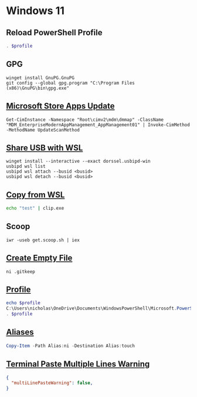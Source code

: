 # Windows 11

## Reload PowerShell Profile

```PowerShell
. $profile
```

## GPG

```
winget install GnuPG.GnuPG
git config --global gpg.program "C:\Program Files (x86)\GnuPG\bin\gpg.exe"
```

## [Microsoft Store Apps Update][1]


```title="Powershell"
Get-CimInstance -Namespace "Root\cimv2\mdm\dmmap" -ClassName "MDM_EnterpriseModernAppManagement_AppManagement01" | Invoke-CimMethod -MethodName UpdateScanMethod
```

## [Share USB with WSL][2]

```title="Powershell"
winget install --interactive --exact dorssel.usbipd-win
usbipd wsl list
usbipd wsl attach --busid <busid>
usbipd wsl detach --busid <busid>
```

## [Copy from WSL][3]

```bash
echo "test" | clip.exe
```

## Scoop

```
iwr -useb get.scoop.sh | iex
```

## [Create Empty File][4]

```shell
ni .gitkeep
```

## [Profile][5]

```PowerShell
echo $profile
C:\Users\nicholas\OneDrive\Documents\WindowsPowerShell\Microsoft.PowerShell_profile.ps1
. $profile
```

## [Aliases][6]

```PowerShell title="Copy alias"
Copy-Item -Path Alias:ni -Destination Alias:touch
```

## [Terminal Paste Multiple Lines Warning][7]

```json title="settings.json"
{
  "multiLinePasteWarning": false,
}
```

[1]: https://social.technet.microsoft.com/Forums/windows/en-US/5ac7daa9-54e6-43c0-9746-293dcb8ef2ec/
[2]: https://devblogs.microsoft.com/commandline/connecting-usb-devices-to-wsl/
[3]: https://www.raymondcamden.com/2017/10/19/copying-to-clipboard-with-windows-subsystem-for-linux
[4]: https://www.educative.io/edpresso/what-is-the-powershell-equivalent-of-touch
[5]: https://stackoverflow.com/a/24914795/1061279
[6]: https://docs.microsoft.com/en-us/powershell/module/microsoft.powershell.core/about/about_alias_provider?view=powershell-7.2#copying-an-alias
[7]: https://github.com/microsoft/terminal/issues/7482
